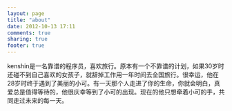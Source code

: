 ```yaml
---
layout: page
title: "about"
date: 2012-10-13 17:11
comments: true
sharing: true
footer: true
---
```


kenshin是一名靠谱的程序员，喜欢旅行。原本有一个不靠谱的计划，如果30岁时还碰不到自己喜欢的女孩子，就辞掉工作用一年时间去全国旅行。很幸运，他在28岁时终于遇到了美丽的小可。有一天那个人走进了你的生命，你就会明白，真爱总是值得等待的，他很庆幸等到了小可的出现。现在的他只想牵着小可的手，共同走过未来的每一天。
